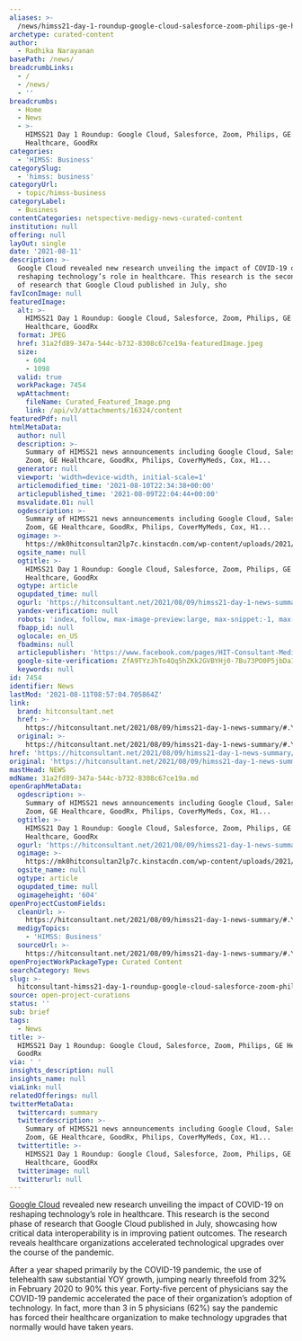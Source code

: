 ```yaml
---
aliases: >-
  /news/himss21-day-1-roundup-google-cloud-salesforce-zoom-philips-ge-healthcare-goodrx
archetype: curated-content
author:
  - Radhika Narayanan
basePath: /news/
breadcrumbLinks:
  - /
  - /news/
  - ''
breadcrumbs:
  - Home
  - News
  - >-
    HIMSS21 Day 1 Roundup: Google Cloud, Salesforce, Zoom, Philips, GE
    Healthcare, GoodRx
categories:
  - 'HIMSS: Business'
categorySlug:
  - 'himss: business'
categoryUrl:
  - topic/himss-business
categoryLabel:
  - Business
contentCategories: netspective-medigy-news-curated-content
institution: null
offering: null
layOut: single
date: '2021-08-11'
description: >-
  Google Cloud revealed new research unveiling the impact of COVID-19 on
  reshaping technology’s role in healthcare. This research is the second phase
  of research that Google Cloud published in July, sho
favIconImage: null
featuredImage:
  alt: >-
    HIMSS21 Day 1 Roundup: Google Cloud, Salesforce, Zoom, Philips, GE
    Healthcare, GoodRx
  format: JPEG
  href: 31a2fd89-347a-544c-b732-8308c67ce19a-featuredImage.jpeg
  size:
    - 604
    - 1098
  valid: true
  workPackage: 7454
  wpAttachment:
    fileName: Curated_Featured_Image.png
    link: /api/v3/attachments/16324/content
featuredPdf: null
htmlMetaData:
  author: null
  description: >-
    Summary of HIMSS21 news announcements including Google Cloud, Salesforce,
    Zoom, GE Healthcare, GoodRx, Philips, CoverMyMeds, Cox, H1...
  generator: null
  viewport: 'width=device-width, initial-scale=1'
  articlemodified_time: '2021-08-10T22:34:38+00:00'
  articlepublished_time: '2021-08-09T22:04:44+00:00'
  msvalidate.01: null
  ogdescription: >-
    Summary of HIMSS21 news announcements including Google Cloud, Salesforce,
    Zoom, GE Healthcare, GoodRx, Philips, CoverMyMeds, Cox, H1...
  ogimage: >-
    https://mk0hitconsultan2lp7c.kinstacdn.com/wp-content/uploads/2021/08/Google-Cloud.png
  ogsite_name: null
  ogtitle: >-
    HIMSS21 Day 1 Roundup: Google Cloud, Salesforce, Zoom, Philips, GE
    Healthcare, GoodRx
  ogtype: article
  ogupdated_time: null
  ogurl: 'https://hitconsultant.net/2021/08/09/himss21-day-1-news-summary/'
  yandex-verification: null
  robots: 'index, follow, max-image-preview:large, max-snippet:-1, max-video-preview:-1'
  fbapp_id: null
  oglocale: en_US
  fbadmins: null
  articlepublisher: 'https://www.facebook.com/pages/HIT-Consultant-Media/302199219847409'
  google-site-verification: ZfA9TYzJhTo4Qq5hZKk2GVBYHj0-7Bu73PO0P5jbDaI
  keywords: null
id: 7454
identifier: News
lastMod: '2021-08-11T08:57:04.705864Z'
link:
  brand: hitconsultant.net
  href: >-
    https://hitconsultant.net/2021/08/09/himss21-day-1-news-summary/#.YROQcIhKhPY
  original: >-
    https://hitconsultant.net/2021/08/09/himss21-day-1-news-summary/#.YROQcIhKhPY
href: 'https://hitconsultant.net/2021/08/09/himss21-day-1-news-summary/#.YROQcIhKhPY'
original: 'https://hitconsultant.net/2021/08/09/himss21-day-1-news-summary/#.YROQcIhKhPY'
mastHead: NEWS
mdName: 31a2fd89-347a-544c-b732-8308c67ce19a.md
openGraphMetaData:
  ogdescription: >-
    Summary of HIMSS21 news announcements including Google Cloud, Salesforce,
    Zoom, GE Healthcare, GoodRx, Philips, CoverMyMeds, Cox, H1...
  ogtitle: >-
    HIMSS21 Day 1 Roundup: Google Cloud, Salesforce, Zoom, Philips, GE
    Healthcare, GoodRx
  ogurl: 'https://hitconsultant.net/2021/08/09/himss21-day-1-news-summary/'
  ogimage: >-
    https://mk0hitconsultan2lp7c.kinstacdn.com/wp-content/uploads/2021/08/Google-Cloud.png
  ogsite_name: null
  ogtype: article
  ogupdated_time: null
  ogimageheight: '604'
openProjectCustomFields:
  cleanUrl: >-
    https://hitconsultant.net/2021/08/09/himss21-day-1-news-summary/#.YROQcIhKhPY
  medigyTopics:
    - 'HIMSS: Business'
  sourceUrl: >-
    https://hitconsultant.net/2021/08/09/himss21-day-1-news-summary/#.YROQcIhKhPY
openProjectWorkPackageType: Curated Content
searchCategory: News
slug: >-
  hitconsultant-himss21-day-1-roundup-google-cloud-salesforce-zoom-philips-ge-healthcare-goodrx
source: open-project-curations
status: ''
sub: brief
tags:
  - News
title: >-
  HIMSS21 Day 1 Roundup: Google Cloud, Salesforce, Zoom, Philips, GE Healthcare,
  GoodRx
via: ' '
insights_description: null
insights_name: null
viaLink: null
relatedOfferings: null
twitterMetaData:
  twittercard: summary
  twitterdescription: >-
    Summary of HIMSS21 news announcements including Google Cloud, Salesforce,
    Zoom, GE Healthcare, GoodRx, Philips, CoverMyMeds, Cox, H1...
  twittertitle: >-
    HIMSS21 Day 1 Roundup: Google Cloud, Salesforce, Zoom, Philips, GE
    Healthcare, GoodRx
  twitterimage: null
  twitterurl: null
---
```

<p><a href="https://cloud.google.com/">Google Cloud</a> revealed new research unveiling the impact of COVID-19 on reshaping technology’s role in healthcare. This research is the second phase of research that Google Cloud published in July, showcasing how critical data interoperability is in improving patient outcomes. The research reveals healthcare organizations accelerated technological upgrades over the course of the pandemic.</p><p>After a year shaped primarily by the COVID-19 pandemic, the use of telehealth saw substantial YOY growth, jumping nearly threefold from 32% in February 2020 to 90% this year. Forty-five percent of physicians say the COVID-19 pandemic accelerated the pace of their organization’s adoption of technology. In fact, more than 3 in 5 physicians (62%) say the pandemic has forced their healthcare organization to make technology upgrades that normally would have taken years.</p>